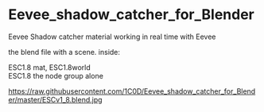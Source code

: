 # Eevee_shadow_catcher_for_Blender
Eevee Shadow catcher material working in real time with Eevee

the blend file with a scene. inside:      

ESC1.8 mat, ESC1.8world   
ESC1.8 the node group alone

https://raw.githubusercontent.com/1C0D/Eevee_shadow_catcher_for_Blender/master/ESCv1_8.blend.jpg
